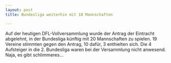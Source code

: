 ```yaml
---
layout: post
title: Bundesliga weiterhin mit 18 Mannschaften

---
```


Auf der heutigen DFL-Vollversammlung wurde der Antrag der Eintracht abgelehnt, in der Bundesliga künftig mit 20 Mannschaften zu spielen. 19 Vereine stimmten gegen den Antrag, 10 dafür, 3 enthielten sich. Die 4 Aufsteiger in die 2. Bundesliga waren bei der Versammlung nicht anwesend. Naja, es gibt schlimmeres...


